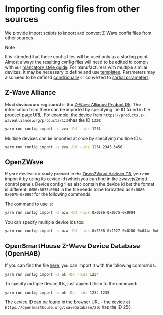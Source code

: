 # Importing config files from other sources

We provide import scripts to import and convert Z-Wave config files from other sources.

> [!NOTE]
> It is intended that these config files will be used only as a starting point. Almost always the resulting config files will need to be edited to comply with our [mandatory style guide](style-guide.md). For manufacturers with multiple similar devices, it may be necessary to define and use [templates](using-templates.md). Parameters may also need to be defined [conditionally](conditional-parameters.md) or converted to [partial parameters](config-files/partial-parameters.md).

## Z-Wave Alliance

Most devices are registered in the [Z-Wave Alliance Product DB](https://products.z-wavealliance.org/products). The information from there can be imported by specifying the ID found in the product page URL. For example, the device from `https://products.z-wavealliance.org/products/1234`has the ID `1234`:

```bash
yarn run config import -s zwa -Dd --ids 1234
```

Multiple devices can be imported at once by specifying multiple IDs:

```bash
yarn run config import -s zwa -Dd --ids 1234 2345 3456
```

## OpenZWave

If your device is already present in the [OpenZWave devices DB](https://github.com/OpenZWave/open-zwave/tree/master/config), you can import it by using its device id (which you can find in the zwavejs2mqtt control panel). Device config files also contain the device id but the format is different: `0086:0075:0004` in the file needs to be formatted as `0x0086-0x0075-0x0004` for the following commands.

The command to use is:

```bash
yarn run config import -s ozw -Dd --ids 0x0086-0x0075-0x0004
```

You can specify multiple device ids too:

```bash
yarn run config import -s ozw -Dd --ids 0x0258-0x1027-0x0200 0x041a-0x0008-0x0200
```

## OpenSmartHouse Z-Wave Device Database (OpenHAB)

If you can find the file [here](https://opensmarthouse.org/zwavedatabase/), you can import it with the following commands:

```bash
yarn run config import -s oh -Dd --ids 1234
```

To specify multiple device IDs, just append them to the command:

```bash
yarn run config import -s oh -Dd --ids 1234 1235
```

The device ID can be found in the browser URL - the device at `https://opensmarthouse.org/zwavedatabase/256` has the ID 256.
